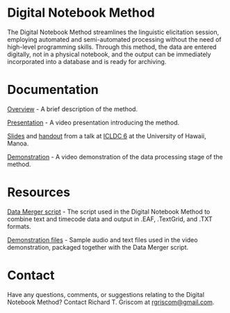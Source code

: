 # Digital Notebook Method

The Digital Notebook Method streamlines the linguistic elicitation session, employing automated and semi-automated processing without the need of high-level programming skills. Through this method, the data are entered digitally, not in a physical notebook, and the output can be immediately incorporated into a database and is ready for archiving.

# Documentation
[Overview](https://github.com/rgriscom/Digital-Notebook-Method/blob/master/Digital%20Notebook%20Method%20Overview.pdf) - A brief description of the method.

[Presentation](https://youtu.be/CH3VPcevimA) - A video presentation introducing the method.

[Slides](https://www.dropbox.com/s/9nb7wye2xqejq9h/Griscom_and_Otero_%282019%29_The_digital_notebook_method_%28presentation%29.pdf?dl=0) and [handout](https://www.dropbox.com/s/vw1h1tflb7bs6sn/Griscom_and_Otero_%282019%29_The_digital_notebook_method_%28handout%29.pdf?dl=0) from a talk at [ICLDC 6](http://icldc6.icldc-hawaii.org/) at the University of Hawaii, Manoa. 

[Demonstration](https://www.youtube.com/watch?v=NzCEfEZK4fw&feature=youtu.be) - A video demonstration of the data processing stage of the method.


# Resources

[Data Merger script](https://github.com/rgriscom/Digital-Notebook-Method/tree/master/Data%20Merger) - The script used in the Digital Notebook Method to combine text and timecode data and output in .EAF, .TextGrid, and .TXT formats.

[Demonstration files](https://github.com/rgriscom/Digital-Notebook-Method/tree/master/Demonstration%20files) - Sample audio and text files used in the video demonstration, packaged together with the Data Merger script.


# Contact

Have any questions, comments, or suggestions relating to the Digital Notebook Method? Contact Richard T. Griscom at rgriscom@gmail.com.


